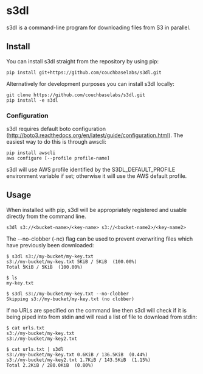 # s3dl
s3dl is a command-line program for downloading files from S3 in parallel.

## Install
You can install s3dl straight from the repository by using pip:

    pip install git+https://github.com/couchbaselabs/s3dl.git

Alternatively for development purposes you can install s3dl locally:

    git clone https://github.com/couchbaselabs/s3dl.git
    pip install -e s3dl

### Configuration
s3dl requires default boto configuration 
(http://boto3.readthedocs.org/en/latest/guide/configuration.html). The easiest
way to do this is through awscli:

    pip install awscli
    aws configure [--profile profile-name]

s3dl will use AWS profile identified by the S3DL_DEFAULT_PROFILE environment 
variable if set; otherwise it will use the AWS default profile.

## Usage

When installed with pip, s3dl will be appropriately registered and usable
directly from the command line.

    s3dl s3://<bucket-name>/<key-name> s3://<bucket-name2>/<key-name2>

The --no-clobber (-nc) flag can be used to prevent overwriting files which have
previously been downloaded:

    $ s3dl s3://my-bucket/my-key.txt
    s3://my-bucket/my-key.txt 5KiB / 5KiB  (100.00%)
    Total 5KiB / 5KiB  (100.00%)

    $ ls
    my-key.txt

    $ s3dl s3://my-bucket/my-key.txt --no-clobber
    Skipping s3://my-bucket/my-key.txt (no clobber)

If no URLs are specified on the command line then s3dl will check if it is
being piped into from stdin and will read a list of file to download from
stdin:

    $ cat urls.txt
    s3://my-bucket/my-key.txt
    s3://my-bucket/my-key2.txt

    $ cat urls.txt | s3dl
    s3://my-bucket/my-key.txt 0.6KiB / 136.5KiB  (0.44%)
    s3://my-bucket/my-key2.txt 1.7KiB / 143.5KiB  (1.15%)
    Total 2.2KiB / 280.0KiB  (0.80%)
